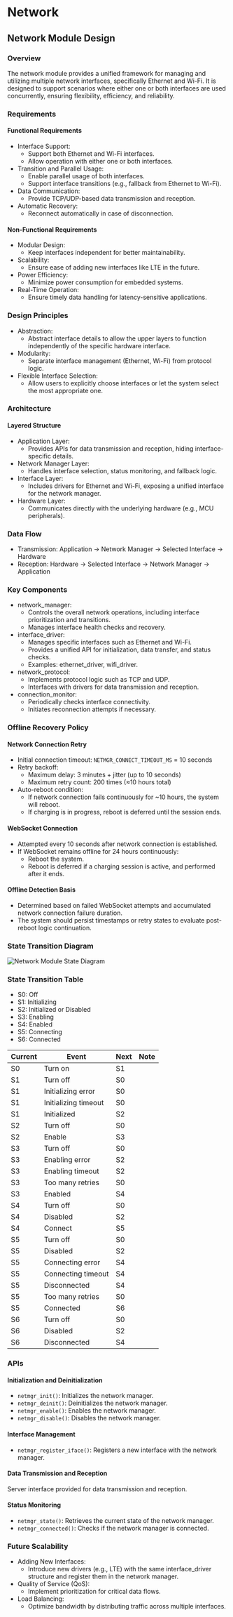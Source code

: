 # Network
## Network Module Design
### Overview
The network module provides a unified framework for managing and utilizing multiple network interfaces, specifically Ethernet and Wi-Fi. It is designed to support scenarios where either one or both interfaces are used concurrently, ensuring flexibility, efficiency, and reliability.

### Requirements
#### Functional Requirements
- Interface Support:
  - Support both Ethernet and Wi-Fi interfaces.
  - Allow operation with either one or both interfaces.
- Transition and Parallel Usage:
  - Enable parallel usage of both interfaces.
  - Support interface transitions (e.g., fallback from Ethernet to Wi-Fi).
- Data Communication:
  - Provide TCP/UDP-based data transmission and reception.
- Automatic Recovery:
  - Reconnect automatically in case of disconnection.

#### Non-Functional Requirements
- Modular Design:
  - Keep interfaces independent for better maintainability.
- Scalability:
  - Ensure ease of adding new interfaces like LTE in the future.
- Power Efficiency:
  - Minimize power consumption for embedded systems.
- Real-Time Operation:
  - Ensure timely data handling for latency-sensitive applications.

### Design Principles
- Abstraction:
  - Abstract interface details to allow the upper layers to function independently of the specific hardware interface.
- Modularity:
  - Separate interface management (Ethernet, Wi-Fi) from protocol logic.
- Flexible Interface Selection:
  - Allow users to explicitly choose interfaces or let the system select the most appropriate one.

### Architecture
#### Layered Structure
- Application Layer:
  - Provides APIs for data transmission and reception, hiding interface-specific details.
- Network Manager Layer:
  - Handles interface selection, status monitoring, and fallback logic.
- Interface Layer:
  - Includes drivers for Ethernet and Wi-Fi, exposing a unified interface for the network manager.
- Hardware Layer:
  - Communicates directly with the underlying hardware (e.g., MCU peripherals).

### Data Flow
- Transmission: Application → Network Manager → Selected Interface → Hardware
- Reception: Hardware → Selected Interface → Network Manager → Application

### Key Components
- network_manager:
  - Controls the overall network operations, including interface prioritization and transitions.
  - Manages interface health checks and recovery.
- interface_driver:
  - Manages specific interfaces such as Ethernet and Wi-Fi.
  - Provides a unified API for initialization, data transfer, and status checks.
  - Examples: ethernet_driver, wifi_driver.
- network_protocol:
  - Implements protocol logic such as TCP and UDP.
  - Interfaces with drivers for data transmission and reception.
- connection_monitor:
  - Periodically checks interface connectivity.
  - Initiates reconnection attempts if necessary.

### Offline Recovery Policy
#### Network Connection Retry
- Initial connection timeout: `NETMGR_CONNECT_TIMEOUT_MS` = 10 seconds
- Retry backoff:
    - Maximum delay: 3 minutes + jitter (up to 10 seconds)
    - Maximum retry count: 200 times (≈10 hours total)
- Auto-reboot condition:
    - If network connection fails continuously for ~10 hours, the system will reboot.
    - If charging is in progress, reboot is deferred until the session ends.

#### WebSocket Connection
- Attempted every 10 seconds after network connection is established.
- If WebSocket remains offline for 24 hours continuously:
    - Reboot the system.
    - Reboot is deferred if a charging session is active, and performed after it ends.

#### Offline Detection Basis
- Determined based on failed WebSocket attempts and accumulated network connection failure duration.
- The system should persist timestamps or retry states to evaluate post-reboot logic continuation.

### State Transition Diagram
<img src="../images/network_module_state_diagram.png" alt="Network Module State Diagram" />

### State Transition Table

- S0: Off
- S1: Initializing
- S2: Initialized or Disabled
- S3: Enabling
- S4: Enabled
- S5: Connecting
- S6: Connected

| Current | Event                  | Next | Note                                |
| ------- | ---------------------- | ---- | ----------------------------------- |
| S0      | Turn on                | S1   |                                     |
| S1      | Turn off               | S0   |                                     |
| S1      | Initializing error     | S0   |                                     |
| S1      | Initializing timeout   | S0   |                                     |
| S1      | Initialized            | S2   |                                     |
| S2      | Turn off               | S0   |                                     |
| S2      | Enable                 | S3   |                                     |
| S3      | Turn off               | S0   |                                     |
| S3      | Enabling error         | S2   |                                     |
| S3      | Enabling timeout       | S2   |                                     |
| S3      | Too many retries       | S0   |                                     |
| S3      | Enabled                | S4   |                                     |
| S4      | Turn off               | S0   |                                     |
| S4      | Disabled               | S2   |                                     |
| S4      | Connect                | S5   |                                     |
| S5      | Turn off               | S0   |                                     |
| S5      | Disabled               | S2   |                                     |
| S5      | Connecting error       | S4   |                                     |
| S5      | Connecting timeout     | S4   |                                     |
| S5      | Disconnected           | S4   |                                     |
| S5      | Too many retries       | S0   |                                     |
| S5      | Connected              | S6   |                                     |
| S6      | Turn off               | S0   |                                     |
| S6      | Disabled               | S2   |                                     |
| S6      | Disconnected           | S4   |                                     |

### APIs
#### Initialization and Deinitialization
- `netmgr_init()`: Initializes the network manager.
- `netmgr_deinit()`: Deinitializes the network manager.
- `netmgr_enable()`: Enables the network manager.
- `netmgr_disable()`: Disables the network manager.
#### Interface Management
- `netmgr_register_iface()`: Registers a new interface with the network manager.
#### Data Transmission and Reception
Server interface provided for data transmission and reception.
#### Status Monitoring
- `netmgr_state()`: Retrieves the current state of the network manager.
- `netmgr_connected()`: Checks if the network manager is connected.

### Future Scalability
- Adding New Interfaces:
  - Introduce new drivers (e.g., LTE) with the same interface_driver structure and register them in the network manager.
- Quality of Service (QoS):
  - Implement prioritization for critical data flows.
- Load Balancing:
  - Optimize bandwidth by distributing traffic across multiple interfaces.
